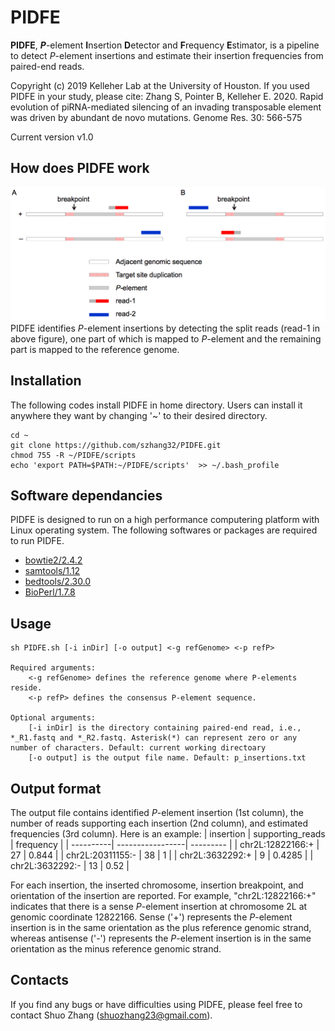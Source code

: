 # PIDFE
__PIDFE__, __*P*__-element **I**nsertion **D**etector and **F**requency **E**stimator, is a pipeline to detect *P*-element insertions and estimate their insertion frequencies from paired-end reads.

Copyright (c) 2019 Kelleher Lab at the University of Houston. If you used PIDFE in your study, please cite:
Zhang S, Pointer B, Kelleher E. 2020. Rapid evolution of piRNA-mediated silencing of an invading transposable element was driven by abundant de novo mutations. Genome Res. 30: 566-575

Current version v1.0

## How does PIDFE work
![](https://github.com/szhang32/PIDFE/blob/master/figures/PIDFE.png)
PIDFE identifies *P*-element insertions by detecting the split reads (read-1 in above figure), one part of which is mapped to *P*-element and the remaining part is mapped to the reference genome.

## Installation
The following codes install PIDFE in home directory. Users can install it anywhere they want by changing '~' to their desired directory.

    cd ~
    git clone https://github.com/szhang32/PIDFE.git
    chmod 755 -R ~/PIDFE/scripts
    echo 'export PATH=$PATH:~/PIDFE/scripts'  >> ~/.bash_profile
    
## Software dependancies
PIDFE is designed to run on a high performance computering platform with Linux operating system. The following softwares or packages are required to run PIDFE.
- [bowtie2/2.4.2](http://bowtie-bio.sourceforge.net/bowtie2/manual.shtml)
- [samtools/1.12](http://www.htslib.org/doc/samtools-1.2.html) 
- [bedtools/2.30.0](https://bedtools.readthedocs.io/en/latest/)
- [BioPerl/1.7.8](https://bioperl.org)

## Usage
    sh PIDFE.sh [-i inDir] [-o output] <-g refGenome> <-p refP>
    
    Required arguments:
        <-g refGenome> defines the reference genome where P-elements reside.
        <-p refP> defines the consensus P-element sequence.
 
    Optional arguments:
        [-i inDir] is the directory containing paired-end read, i.e., *_R1.fastq and *_R2.fastq. Asterisk(*) can represent zero or any number of characters. Default: current working directoary  
        [-o output] is the output file name. Default: p_insertions.txt

## Output format
The output file contains identified *P*-element insertion (1st column), the number of reads supporting each insertion (2nd column), and estimated frequencies (3rd column).
Here is an example:
| insertion | supporting_reads | frequency |
| ----------| -----------------| --------- |
| chr2L:12822166:+ | 27 | 0.844 |
| chr2L:20311155:- | 38 | 1 |
| chr2L:3632292:+ | 9	| 0.4285 |
| chr2L:3632292:- | 13 | 0.52 |

For each insertion, the inserted chromosome, insertion breakpoint, and orientation of the insertion are reported. For example, "chr2L:12822166:+" indicates that there is a sense *P*-element insertion at chromosome 2L at genomic coordinate 12822166. Sense ('+') represents the *P*-element insertion is in the same orientation as the plus reference genomic strand, whereas antisense ('-') represents the *P*-element insertion is in the same orientation as the minus reference genomic strand.

## Contacts
If you find any bugs or have difficulties using PIDFE, please feel free to contact Shuo Zhang (shuozhang23@gmail.com).
